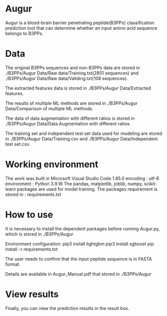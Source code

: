 # Augur
Augur is a blood-brain barrier penetrating peptide(B3PPs) classification prediction tool that can determine whether an input amino acid sequence belongs to B3PPs.

# Data
The original B3PPs sequences and non-B3PPs data are stored in ./B3PPs/Augur Data/Raw data/Training.txt(2851 sequences) and ./B3PPs/Augur Data/Raw data/Validing.txt(108 sequences).

The extracted features data is stored in ./B3PPs/Augur Data/Extracted features.

The results of multiple ML methods are stored in ./B3PPs/Augur Data/Comparison of multiple ML methods.

The data of data augmentation with different ratios is stored in ./B3PPs/Augur Data/Data Augmentation with different ratios.

The training set and independent test set data used for modeling are stored in ./B3PPs/Augur Data/Training.csv and ./B3PPs/Augur Data/Independent test set.csv.

# Working environment
The work was built in Microsoft Visual Studio Code 1.85.0
encoding : utf-8  
environment : Python 3.9.16
The pandas, matplotlib, joblib, numpy, scikit-learn packages are used for model training.
The packages requirement is stored in : requirements.txt


# How to use
It is necessary to install the dependent packages before running Augur.py, which is stored in ./B3PPs/Augur

Environment configuration: 
pip3 install lightgbm
pip3 install xgboost
pip install -r requirements.txt

The user needs to confirm that the input peptide sequence is in FASTA format.

Details are available in Augur_Manual.pdf that stored in ./B3PPs/Augur

# View results
Finally, you can view the prediction results in the result box.
